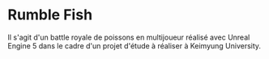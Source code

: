 # Rumble Fish

Il s'agit d'un battle royale de poissons en multijoueur réalisé avec Unreal Engine 5 dans le cadre d'un projet d'étude à réaliser à Keimyung University.
